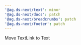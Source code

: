 ```yaml
---
'@ag.ds-next/text': minor
'@ag.ds-next/docs': patch
'@ag.ds-next/breadcrumbs': patch
'@ag.ds-next/footer': patch
---
```


Move TextLink to Text
